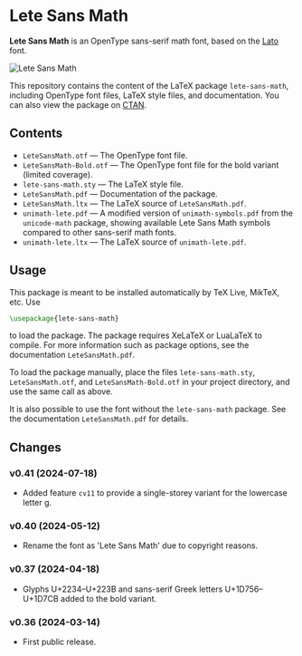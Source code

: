 # Lete Sans Math

__Lete Sans Math__ is an OpenType sans-serif math font,
based on the
[Lato](https://github.com/latofonts/lato-source) font.

![Lete Sans Math](https://github.com/abccsss/LeteSansMath/assets/23280392/49a23583-f63c-45ba-83cd-ec4cdfc6d1a1)

This repository contains the content of the LaTeX package `lete-sans-math`,
including OpenType font files, LaTeX style files, and documentation.
You can also view the package on
[CTAN](https://ctan.org/pkg/lete-sans-math).

## Contents

* `LeteSansMath.otf`
	— The OpenType font file.
* `LeteSansMath-Bold.otf`
	— The OpenType font file for the bold variant (limited coverage).
* `lete-sans-math.sty`
	— The LaTeX style file.
* `LeteSansMath.pdf`
	— Documentation of the package.
* `LeteSansMath.ltx`
	— The LaTeX source of `LeteSansMath.pdf`.
* `unimath-lete.pdf`
	— A modified version of `unimath-symbols.pdf`
	from the `unicode-math` package,
	showing available Lete Sans Math symbols compared
	to other sans-serif math fonts.
* `unimath-lete.ltx`
	— The LaTeX source of `unimath-lete.pdf`.

## Usage

This package is meant to be installed automatically by TeX Live, MikTeX, etc. Use
```latex
\usepackage{lete-sans-math}
```
to load the package.
The package requires XeLaTeX or LuaLaTeX to compile.
For more information such as package options,
see the documentation `LeteSansMath.pdf`.

To load the package manually, place the files
`lete-sans-math.sty`, `LeteSansMath.otf`, and `LeteSansMath-Bold.otf`
in your project directory,
and use the same call as above.

It is also possible to use the font without the `lete-sans-math` package.
See the documentation `LeteSansMath.pdf` for details.

## Changes

### v0.41 (2024-07-18)

* Added feature `cv11` to provide a single-storey variant for the lowercase letter g.

### v0.40 (2024-05-12)

* Rename the font as 'Lete Sans Math' due to copyright reasons.

### v0.37 (2024-04-18)

* Glyphs U+2234–U+223B and sans-serif Greek letters U+1D756–U+1D7CB added to the bold variant.

### v0.36 (2024-03-14)

* First public release.
